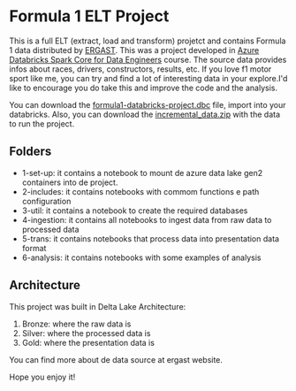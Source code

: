 # Formula 1 ELT Project

[ERGAST]: <http://ergast.com/mrd/>
[Azure Databricks Spark Core for Data Engineers]: <https://www.udemy.com/course/azure-databricks-spark-core-for-data-engineers/>

This is a full ELT (extract, load and transform) projetct and contains Formula 1 data distributed by [ERGAST]. This was a project developed in [Azure Databricks Spark Core for Data Engineers] course.
The source data provides infos about races, drivers, constructors, results, etc. 
If you love f1 motor sport like me, you can try and find a lot of interesting data in your explore.I'd like to encourage you do take this and improve the code and the analysis.

You can download the [formula1-databricks-project.dbc](project-formula1-databricks/formula1-databricks-project.dbc) file, import into your databricks.
Also, you can download the [incremental_data.zip](source/incremental_data.zip) with the data to run the project.

## Folders
- 1-set-up: it contains a notebook to mount de azure data lake gen2 containers into de project.
- 2-includes: it contains notebooks with commom functions e path configuration
- 3-util: it contains a notebook to create the required databases
- 4-ingestion: it contains all notebooks to ingest data from raw data to processed data
- 5-trans: it contains notebooks that process data into presentation data format
- 6-analysis: it contains notebooks with some examples of analysis

## Architecture

This project was built in Delta Lake Architecture:
1. Bronze: where the raw data is
2. Silver: where the processed data is
3. Gold: where the presentation data is

You can find more about de data source at ergast website.

Hope you enjoy it!
